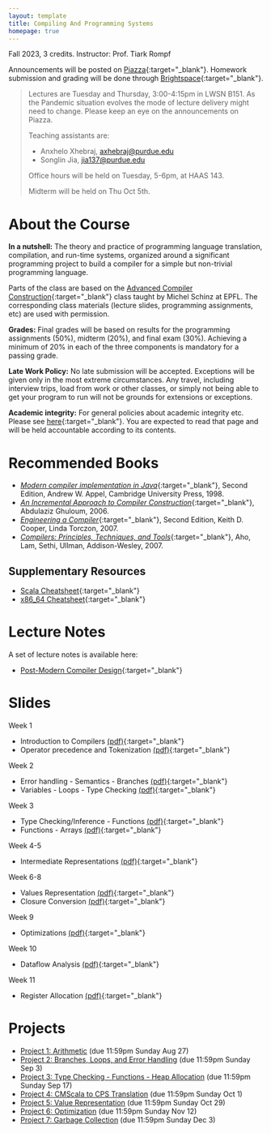 ```yaml
---
layout: template
title: Compiling And Programming Systems
homepage: true
---
```


Fall 2023, 3 credits. Instructor: Prof. Tiark Rompf

Announcements will be posted on [Piazza](https://piazza.com/purdue/fall2023/cs502){:target="_blank"}.
Homework submission and grading will be done through [Brightspace](https://purdue.brightspace.com/){:target="_blank"}.

> Lectures are Tuesday and Thursday, 3:00-4:15pm in LWSN B151. As the Pandemic situation evolves
> the mode of lecture delivery might need to change. Please keep an eye on the announcements on Piazza.
>
> Teaching assistants are:
>
> - Anxhelo Xhebraj, <axhebraj@purdue.edu>
> - Songlin Jia, <jia137@purdue.edu>
>
> Office hours will be held on Tuesday, 5-6pm, at HAAS 143.
>
> Midterm will be held on Thu Oct 5th.


# About the Course <a id="about"></a>

**In a nutshell:**
The theory and practice of programming language translation, compilation, and run-time systems, organized around a significant programming project to build a compiler for a simple but non-trivial programming language.

Parts of the class are based on the [Advanced Compiler Construction](http://lamp.epfl.ch/teaching/advanced_compiler){:target="_blank"} class taught by Michel Schinz at EPFL. The corresponding class materials (lecture slides, programming assignments, etc) are used with permission.

**Grades:** Final grades will be based on results for the programming assignments (50%), midterm (20%), and final exam (30%).
Achieving a minimum of 20% in each of the three components is mandatory for a passing grade.

**Late Work Policy:** No late submission will be accepted. Exceptions will be given only in the most extreme circumstances. Any travel, including interview trips, load from work or other classes, or simply not being able to get your program to run will not be grounds for extensions or exceptions.

**Academic integrity:**
For general policies about academic integrity etc. Please see [here](http://spaf.cerias.purdue.edu/cpolicy.html){:target="_blank"}.
You are expected to read that page and will be held accountable according to its contents.


<!--
# Textbook { #textbook }

- [*Modern compiler implementation in Java*](http://www.cs.princeton.edu/%7Eappel/modern/java), Second Edition, Andrew W. Appel, Cambridge University Press, 1998.

## Supplementary Resources { #textbook }

- [*Compilers: Principles, Techniques, and Tools*](http://dragonbook.stanford.edu), Aho, Lam, Sethi, Ullman, Addison-Wesley, 2007
- [*The Java Language Specification*](http://java.sun.com/docs/books/jls)
- [*The Java programming language*](http://java.sun.com/docs/books/javaprog), Ken Arnold, James Gosling and David Holmes, Addison-Wesley, 2000
- [*Computer Organization and Design: The Hardware/Software Interface*](http://books.elsevier.com/us/mk/us/subindex.asp?isbn=9780123706065&country=United+States&community=mk&ref=&mscssid=C9TPQXSQGMC69MDPB7HVBN4GMSHT0EB5), David Patterson and John Hennessy, Morgan Kaufmann, 1998 
- [*The Java Tutorial*](http://java.sun.com/docs/books/tutorial)
- [Generics for Java](http://java.sun.com/developer/earlyAccess/adding_generics/)
- [Java Documentation](http://java.sun.com/docs)
- [Java APIs](http://java.sun.com/apis.html)
- [JavaCC](../javacc/doc)
- [*SPIM: A MIPS R2000 Simulator*](http://www.cs.wisc.edu/%7Elarus/spim.html) <br> [Documentation](spim.pdf)
- PowerPC
    * [Beginner's guide to PowerPC assembly language](http://www.lightsoft.co.uk/Fantasm/Beginners/begin1.html)
    * [Mac OS X Developer Tools](http://developer.apple.com/reference/DeveloperTools)
    * [Mac OS X Assembler Guide](http://developer.apple.com/documentation/DeveloperTools/Reference/Assembler)
    * [Mac OS X ABI Function Call Guide](http://developer.apple.com/documentation/DeveloperTools/Conceptual/LowLevelABI)
    * [Mac OS X ABI Mach-O File Format Reference](http://developer.apple.com/documentation/DeveloperTools/Conceptual/MachORuntime)
-->


# Recommended Books <a id="textbook"></a>

- [*Modern compiler implementation in Java*](http://www.cs.princeton.edu/%7Eappel/modern/java){:target="_blank"}, Second Edition, Andrew W. Appel, Cambridge University Press, 1998.
- [*An Incremental Approach to Compiler Construction*](http://scheme2006.cs.uchicago.edu/11-ghuloum.pdf){:target="_blank"}, Abdulaziz Ghuloum, 2006.
- [*Engineering a Compiler*](https://www.google.com/url?sa=t&rct=j&q=&esrc=s&source=web&cd=3&ved=0ahUKEwip386f9drVAhXB34MKHRLPCokQFggyMAI&url=http%3A%2F%2Fbank.engzenon.com%2Fdownload%2F560e72f1-0a74-4507-8385-12aec0feb99b%2FEngineering_a_Compiler_2nd_edition_by_Cooper_and_Torczon.pdf&usg=AFQjCNFSp0DjfX-AzwUnRl-eiBq8RxlHLA){:target="_blank"}, Second Edition, Keith D. Cooper, Linda Torczon, 2007.
- [*Compilers: Principles, Techniques, and Tools*](http://dragonbook.stanford.edu){:target="_blank"}, Aho, Lam, Sethi, Ullman, Addison-Wesley, 2007.

## Supplementary Resources

- [Scala Cheatsheet](https://docs.scala-lang.org/cheatsheets/index.html){:target="_blank"}
- [x86_64 Cheatsheet](https://cs.brown.edu/courses/cs033/docs/guides/x64_cheatsheet.pdf){:target="_blank"}

# Lecture Notes

A set of lecture notes is available here:

- [Post-Modern Compiler Design](https://www.cs.purdue.edu/homes/rompf/pmca/){:target="_blank"}


# Slides <a id="schedule"></a>

Week 1

- Introduction to Compilers [(pdf)](https://www.cs.purdue.edu/homes/jia137/cs502/week1-1.pdf){:target="_blank"}
- Operator precedence and Tokenization [(pdf)](https://www.cs.purdue.edu/homes/jia137/cs502/week1-2.pdf){:target="_blank"}

Week 2

- Error handling - Semantics - Branches [(pdf)](https://www.cs.purdue.edu/homes/jia137/cs502/week2-1.pdf){:target="_blank"}
- Variables - Loops - Type Checking [(pdf)](https://www.cs.purdue.edu/homes/jia137/cs502/week2-2.pdf){:target="_blank"}

Week 3

- Type Checking/Inference - Functions [(pdf)](https://www.cs.purdue.edu/homes/jia137/cs502/week3-1.pdf){:target="_blank"}
- Functions - Arrays [(pdf)](https://www.cs.purdue.edu/homes/jia137/cs502/week3-2.pdf){:target="_blank"}

Week 4-5

- Intermediate Representations [(pdf)](https://www.cs.purdue.edu/homes/jia137/cs502/week4-1.pdf){:target="_blank"}

Week 6-8

- Values Representation [(pdf)](https://www.cs.purdue.edu/homes/jia137/cs502/week5-1.pdf){:target="_blank"}
- Closure Conversion [(pdf)](https://www.cs.purdue.edu/homes/jia137/cs502/week6-1.pdf){:target="_blank"}

Week 9

- Optimizations [(pdf)](https://www.cs.purdue.edu/homes/jia137/cs502/week7-1.pdf){:target="_blank"}

Week 10

- Dataflow Analysis [(pdf)](https://www.cs.purdue.edu/homes/jia137/cs502/week8-1.pdf){:target="_blank"}

Week 11

- Register Allocation [(pdf)](https://www.cs.purdue.edu/homes/jia137/cs502/week10-2.pdf){:target="_blank"}

<!-- Week 13

- Instruction Scheduling [(pdf)](https://www.cs.purdue.edu/homes/jia137/cs502/week11-2.pdf){:target="_blank"}
- Tail Call [(pdf)](https://www.cs.purdue.edu/homes/jia137/cs502/week12-1.pdf){:target="_blank"}

Week 14

- Interpreters And Virtual Machines [(pdf)](https://www.cs.purdue.edu/homes/jia137/cs502/week12-2.pdf){:target="_blank"}
- Memory Management [(pdf)](https://www.cs.purdue.edu/homes/jia137/cs502/week13-1.pdf){:target="_blank"}

Week 15

- Object-Oriented Languages [(pdf)](https://www.cs.purdue.edu/homes/jia137/cs502/week14-1.pdf){:target="_blank"} -->

<!-- - TurboFan JIT Design [(link)](https://docs.google.com/presentation/d/1sOEF4MlF7LeO7uq-uThJSulJlTh--wgLeaVibsbb3tc/htmlpresent) -->

<!--
Extra material:
- [Dataflow Analysis](http://lamp.epfl.ch/files/content/sites/lamp/files/teaching/advanced-compiler-construction/spring-2015/slides/acc15_07_dataflow-analysis.pdf)
- [Register Allocation](http://lamp.epfl.ch/files/content/sites/lamp/files/teaching/advanced-compiler-construction/spring-2015/slides/acc15_08_register-allocation.pdf)
- [Instruction Scheduling](http://lamp.epfl.ch/files/content/sites/lamp/files/teaching/advanced-compiler-construction/spring-2015/slides/acc15_13_instruction-scheduling.pdf)
- [Memory Management](http://lamp.epfl.ch/files/content/sites/lamp/files/teaching/advanced-compiler-construction/spring-2015/slides/acc15_11_memory-management.pdf)
- [CS502 Liveness Analysis Slides](https://www.cs.purdue.edu/homes/ehanau/cs352/supplemental/registerliveness.pdf)
- [CS502 Reaching Definition Slides](https://www.cs.purdue.edu/homes/ehanau/cs352/supplemental/reachdef.pdf)
-->


# Projects <a id="project"></a>

- [Project 1: Arithmetic](project1.html) (due 11:59pm Sunday Aug 27)
- [Project 2: Branches, Loops, and Error Handling](project2.html) (due 11:59pm Sunday Sep 3)
- [Project 3: Type Checking - Functions - Heap Allocation](project3.html) (due 11:59pm Sunday Sep 17)
- [Project 4: CMScala to CPS Translation](project4.html) (due 11:59pm Sunday Oct 1)
- [Project 5: Value Representation](project5.html) (due 11:59pm Sunday Oct 29)
- [Project 6: Optimization](project6.html) (due 11:59pm Sunday Nov 12)
- [Project 7: Garbage Collection](project7.html) (due 11:59pm Sunday Dec 3)

